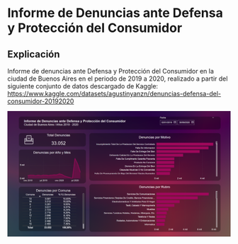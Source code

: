 # Informe de Denuncias ante Defensa y Protección del Consumidor

## Explicación

Informe de denuncias ante Defensa y Protección del Consumidor en la ciudad de Buenos Aires en el periodo de 2019 a 2020, realizado a partir del siguiente conjunto de datos descargado de Kaggle: https://www.kaggle.com/datasets/agustinyanzn/denuncias-defensa-del-consumidor-20192020

![1727202982159](image/README/1727202982159.png)
